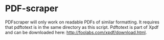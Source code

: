 PDF-scraper
===========

PDFscraper will only work on readable PDFs of similar formatting. It requires that pdftotext is in the same directory as this script. Pdftotext is part of Xpdf and can be downloaded here: http://foolabs.com/xpdf/download.html.
